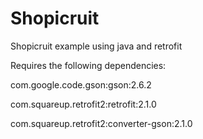 # Shopicruit
Shopicruit example using java and retrofit

Requires the following dependencies: 

com.google.code.gson:gson:2.6.2

com.squareup.retrofit2:retrofit:2.1.0

com.squareup.retrofit2:converter-gson:2.1.0
